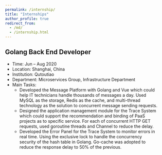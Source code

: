 ```yaml
---
permalink: /internship/
title: "Internships"
author_profile: true
redirect_from: 
  - /md/
  - /internship.html
---
```



## Golang Back End Developer
* Time: Jun – Aug 2020
* Location: Shanghai, China
* Institution: Qutoutiao
* Department: Microservices Group, Infrastructure Department
* Main Tasks:
  * Developed the Message Platform with Golang and Vue which could help IT technicians handle thousands of messages a day. Used MySQL as the storage, Redis as the cache, and multi-thread technology as the solution to concurrent message sending requests.
  * Designed the application management module for the Trace System which could support the recommendation and binding of PaaS projects as to specific service. For each of concurrent HTTP GET requests, used goroutine threads and Channel to reduce the delay.
  * Developed the Error Panel for the Trace System to monitor errors in real time. Using the exclusive lock to handle the concurrency security of the hash table in Golang. Go-cache was adopted to reduce the response delay to 50% of the previous.
